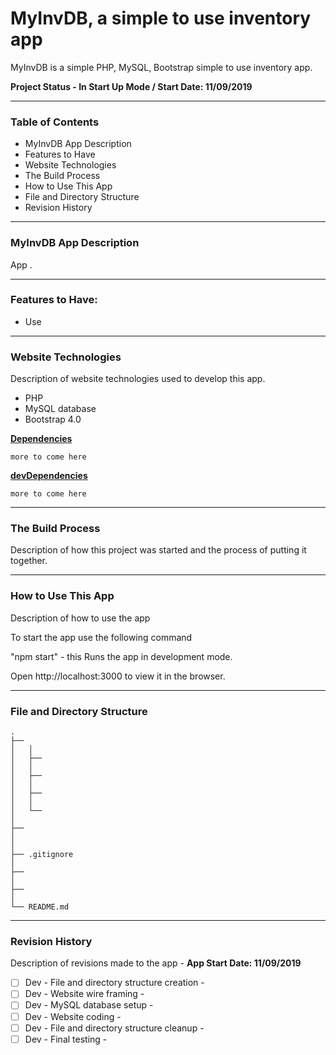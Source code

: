 # MyInvDB, a simple to use inventory app

MyInvDB is a simple PHP, MySQL, Bootstrap simple to use inventory app.





__Project Status - In Start Up Mode  /  Start Date: 11/09/2019__

------

### Table of Contents

- MyInvDB App Description
- Features to Have 
- Website Technologies 
- The Build Process
- How to Use This App
- File and Directory Structure
- Revision History

------

### MyInvDB App Description

App .

------

### Features to Have:

- Use 

------

### Website Technologies

Description of website technologies used to develop this app.

- PHP
- MySQL database
- Bootstrap 4.0


__<u>Dependencies</u>__

```
more to come here
```

__<u>devDependencies</u>__

```
more to come here
```



------

### The Build Process

Description of how this project was started and the process of putting it together.







------

### How to Use This App

Description of how to use the app

To start the app use the following command

  "npm start"   - this Runs the app in development mode.

  Open http://localhost:3000 to view it in the browser.

------

### File and Directory Structure

```
.
├── 
│   │
│   ├── 
│   │
│   ├── 
│   │
│   ├── 
│   │
│   └── 
│ 
├── 
│ 
│ 
├── .gitignore
│
├── 
│
├── 
│
└── README.md            
```

------

### Revision History 

Description of revisions made to the app - __App Start Date:  11/09/2019__

- [ ] Dev - File and directory structure creation  - 
- [ ] Dev - Website wire framing - 
- [ ] Dev - MySQL database setup -
- [ ] Dev - Website coding - 
- [ ] Dev - File and directory structure cleanup - 
- [ ] Dev - Final testing - 
